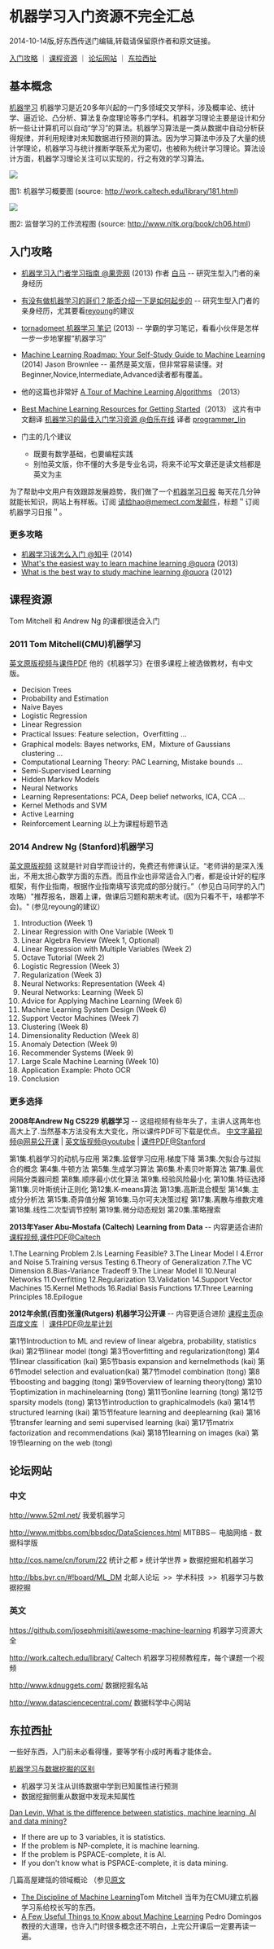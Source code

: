 # 机器学习入门资源不完全汇总
2014-10-14版,好东西传送门编辑,转载请保留原作者和原文链接。


[入门攻略](#入门攻略) ｜ [课程资源](#课程资源) ｜ [论坛网站](#论坛网站)  ｜ [东拉西扯](#东拉西扯)  


## 基本概念
[机器学习](http://zh.wikipedia.org/zh/%E6%9C%BA%E5%99%A8%E5%AD%A6%E4%B9%A0) 机器学习是近20多年兴起的一门多领域交叉学科，涉及概率论、统计学、逼近论、凸分析、算法复杂度理论等多门学科。机器学习理论主要是设计和分析一些让计算机可以自动“学习”的算法。机器学习算法是一类从数据中自动分析获得规律，并利用规律对未知数据进行预测的算法。因为学习算法中涉及了大量的统计学理论，机器学习与统计推断学联系尤为密切，也被称为统计学习理论。算法设计方面，机器学习理论关注可以实现的，行之有效的学习算法。

<img src="http://work.caltech.edu/images1/map.png"/>

图1: 机器学习概要图 (source: http://work.caltech.edu/library/181.html)


<img src="http://www.nltk.org/images/supervised-classification.png"/>

图2: 监督学习的工作流程图 (source: http://www.nltk.org/book/ch06.html)



## 入门攻略
* [机器学习入门者学习指南 @果壳网](http://www.guokr.com/post/512037/) (2013) 作者 [白马](http://www.guokr.com/group/i/0373595356/)  -- 研究生型入门者的亲身经历

* [有没有做机器学习的哥们？能否介绍一下是如何起步的](http://ourcoders.com/thread/show/2837/) -- 研究生型入门者的亲身经历，尤其要看[reyoung](http://ourcoders.com/user/show/25895/reyoung/)的建议 

* [tornadomeet 机器学习 笔记](http://www.cnblogs.com/tornadomeet/tag/%E6%9C%BA%E5%99%A8%E5%AD%A6%E4%B9%A0/) (2013) -- 学霸的学习笔记，看看小伙伴是怎样一步一步地掌握“机器学习”

* [Machine Learning Roadmap: Your Self-Study Guide to Machine Learning](https://machinelearningmastery.com/machine-learning-roadmap-your-self-study-guide-to-machine-learning/) (2014) Jason Brownlee -- 虽然是英文版，但非常容易读懂。对Beginner,Novice,Intermediate,Advanced读者都有覆盖。
 * 他的这篇也非常好 [A Tour of Machine Learning Algorithms](http://machinelearningmastery.com/a-tour-of-machine-learning-algorithms/)  （2013）
 * [Best Machine Learning Resources for Getting Started](http://machinelearningmastery.com/best-machine-learning-resources-for-getting-started/)（2013） 这片有中文翻译 [机器学习的最佳入门学习资源 @伯乐在线](http://blog.jobbole.com/56256/) 译者 [programmer_lin](http://www.jobbole.com/members/linwenhui/)


* 门主的几个建议
  * 既要有数学基础，也要编程实践
  * 别怕英文版，你不懂的大多是专业名词，将来不论写文章还是读文档都是英文为主

为了帮助中文用户有效跟踪发展趋势，我们做了一个[机器学习日报](http://ml.memect.com) 每天花几分钟就能长知识，网站上有样板。订阅 请给hao@memect.com发邮件，标题＂订阅机器学习日报＂。


### 更多攻略

* [机器学习该怎么入门 @知乎](http://www.zhihu.com/question/20691338) (2014) 
* [What's the easiest way to learn machine  learning @quora](http://www.quora.com/Whats-the-easiest-way-to-learn-machine-learning) (2013)
* [What is the best way to study machine learning @quora](http://www.quora.com/What-is-the-best-way-to-study-machine-learning)  (2012)


## 课程资源
Tom Mitchell 和 Andrew Ng 的课都很适合入门


### 2011 Tom Mitchell(CMU)机器学习
 [英文原版视频与课件PDF](http://www.cs.cmu.edu/~tom/10701_sp11/lectures.shtml)  他的《机器学习》在很多课程上被选做教材，有中文版。
* Decision Trees
* Probability and Estimation 
* Naive Bayes 
* Logistic Regression 
* Linear Regression 
* Practical Issues: Feature selection，Overfitting ...
* Graphical models: Bayes networks, EM，Mixture of Gaussians clustering ...
* Computational Learning Theory: PAC Learning, Mistake bounds ...
* Semi-Supervised Learning
* Hidden Markov Models
* Neural Networks
* Learning Representations: PCA, Deep belief networks, ICA, CCA ...
* Kernel Methods and SVM
* Active Learning 
* Reinforcement Learning
以上为课程标题节选

### 2014 Andrew Ng (Stanford)机器学习
 [英文原版视频](https://www.coursera.org/course/ml) 这就是针对自学而设计的，免费还有修课认证。“老师讲的是深入浅出，不用太担心数学方面的东西。而且作业也非常适合入门者，都是设计好的程序框架，有作业指南，根据作业指南填写该完成的部分就行。”（参见白马同学的入门攻略）"推荐报名，跟着上课，做课后习题和期末考试。(因为只看不干，啥都学不会)。" (参见reyoung的建议）  

 1.  Introduction (Week 1)
 2. Linear Regression with One Variable (Week 1)
 3. Linear Algebra Review (Week 1, Optional)
 4. Linear Regression with Multiple Variables (Week 2)
 5. Octave Tutorial (Week 2)
 6. Logistic Regression (Week 3)
 7. Regularization (Week 3)
 8. Neural Networks: Representation (Week 4)
 9. Neural Networks: Learning (Week 5)
 10. Advice for Applying Machine Learning (Week 6)
 11. Machine Learning System Design (Week 6)
 12. Support Vector Machines (Week 7)
 13. Clustering (Week 8)
 14. Dimensionality Reduction (Week 8)
 15. Anomaly Detection (Week 9)
 16. Recommender Systems (Week 9)
 17. Large Scale Machine Learning (Week 10)
 18. Application Example: Photo OCR
 19. Conclusion



### 更多选择

**2008年Andrew Ng CS229 机器学习** -- 这组视频有些年头了，主讲人这两年也高大上了.当然基本方法没有太大变化，所以课件PDF可下载是优点。
[中文字幕视频@网易公开课](http://v.163.com/special/opencourse/machinelearning.html)  |  [英文版视频@youtube](https://www.youtube.com/playlist?list=PLA89DCFA6ADACE599)  |
[课件PDF@Stanford](http://cs229.stanford.edu/materials.html)
 
 第1集.机器学习的动机与应用
 第2集.监督学习应用.梯度下降
 第3集.欠拟合与过拟合的概念
 第4集.牛顿方法
 第5集.生成学习算法
 第6集.朴素贝叶斯算法
 第7集.最优间隔分类器问题
 第8集.顺序最小优化算法
 第9集.经验风险最小化
 第10集.特征选择
 第11集.贝叶斯统计正则化
 第12集.K-means算法
 第13集.高斯混合模型
 第14集.主成分分析法
 第15集.奇异值分解
 第16集.马尔可夫决策过程
 第17集.离散与维数灾难
 第18集.线性二次型调节控制
 第19集.微分动态规划
 第20集.策略搜索

**2013年Yaser Abu-Mostafa (Caltech) Learning from Data**  -- 内容更适合进阶
[课程视频,课件PDF@Caltech](http://work.caltech.edu/lectures.html)

 1.The Learning Problem
 2.Is Learning Feasible?
 3.The Linear Model I
 4.Error and Noise
 5.Training versus Testing
 6.Theory of Generalization
 7.The VC Dimension
 8.Bias-Variance Tradeoff
 9.The Linear Model II
 10.Neural Networks
 11.Overfitting
 12.Regularization
 13.Validation
 14.Support Vector Machines
 15.Kernel Methods
 16.Radial Basis Functions
 17.Three Learning Principles
 18.Epilogue


**2012年余凯(百度)张潼(Rutgers) 机器学习公开课** -- 内容更适合进阶
[课程主页@百度文库](http://wenku.baidu.com/course/view/49e8b8f67c1cfad6195fa705)  ｜ [课件PDF@龙星计划](http://bigeye.au.tsinghua.edu.cn/DragonStar2012/download.html)

 第1节Introduction to ML and review of linear algebra, probability, statistics (kai)
 第2节linear model (tong) 
 第3节overfitting and regularization(tong)
 第4节linear classification (kai)
 第5节basis expansion and kernelmethods (kai)
 第6节model selection and evaluation(kai)
 第7节model combination (tong)
 第8节boosting and bagging (tong)
 第9节overview of learning theory(tong)
 第10节optimization in machinelearning (tong)
 第11节online learning (tong)
 第12节sparsity models (tong)
 第13节introduction to graphicalmodels (kai)
 第14节structured learning (kai)
 第15节feature learning and deeplearning (kai)
 第16节transfer learning and semi supervised learning (kai)
 第17节matrix factorization and recommendations (kai)
 第18节learning on images (kai)
 第19节learning on the web (tong)




## 论坛网站
### 中文
http://www.52ml.net/ 我爱机器学习

http://www.mitbbs.com/bbsdoc/DataSciences.html MITBBS－ 电脑网络 - 数据科学版

http://cos.name/cn/forum/22  统计之都 » 统计学世界 » 数据挖掘和机器学习

http://bbs.byr.cn/#!board/ML_DM  北邮人论坛 >> 学术科技 >> 机器学习与数据挖掘


### 英文
https://github.com/josephmisiti/awesome-machine-learning  机器学习资源大全

http://work.caltech.edu/library/ Caltech 机器学习视频教程库，每个课题一个视频

http://www.kdnuggets.com/ 数据挖掘名站

http://www.datasciencecentral.com/  数据科学中心网站


## 东拉西扯
一些好东西，入门前未必看得懂，要等学有小成时再看才能体会。

[机器学习与数据挖掘的区别](http://en.wikipedia.org/wiki/Machine_learning#Machine_learning_and_data_mining)
* 机器学习关注从训练数据中学到已知属性进行预测
* 数据挖掘侧重从数据中发现未知属性

[Dan Levin, What is the difference between statistics, machine learning, AI and data mining?](http://www.quora.com/What-are-some-good-machine-learning-jokes)
* If there are up to 3 variables, it is statistics.
* If the problem is NP-complete, it is machine learning.
* If the problem is PSPACE-complete, it is AI.
* If you don't know what is PSPACE-complete, it is data mining.

几篇高屋建瓴的领域概论 （参见[原文](http://machinelearningmastery.com/best-machine-learning-resources-for-getting-started/)
* [The Discipline of Machine Learning](http://www.cs.cmu.edu/~tom/pubs/MachineLearning.pdf)Tom Mitchell 当年为在CMU建立机器学习系给校长写的东西。
* [A Few Useful Things to Know about Machine Learning](http://homes.cs.washington.edu/~pedrod/papers/cacm12.pdf) Pedro Domingos教授的大道理，也许入门时很多概念还不明白，上完公开课后一定要再读一遍。
